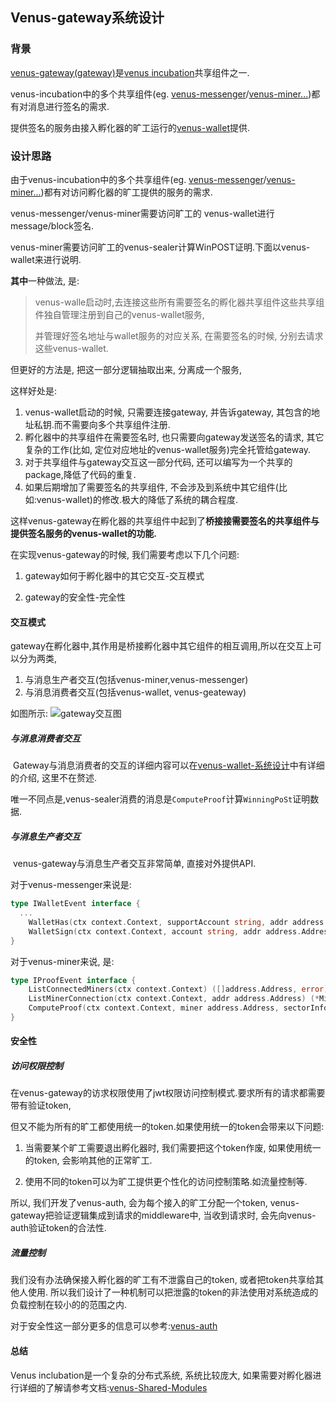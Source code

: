 ## Venus-gateway系统设计

### 背景

[venus-gateway(gateway)](https://github.com/ipfs-force-community/venus-gateway)是[venus incubation](https://filecoinfoundation.medium.com/introducing-the-filecoin-storage-provider-incubation-center-ea8743e18e)共享组件之一.

venus-incubation中的多个共享组件(eg. [venus-messenger](https://github.com/filecoin-project/venus-messager)/[venus-miner...](https://github.com/filecoin-project/venus-miner))都有对消息进行签名的需求.

提供签名的服务由接入孵化器的旷工运行的[venus-wallet](https://github.com/filecoin-project/venus-wallet)提供.

### 设计思路

由于venus-incubation中的多个共享组件(eg. [venus-messenger](https://github.com/filecoin-project/venus-messager)/[venus-miner...](https://github.com/filecoin-project/venus-miner))都有对访问孵化器的旷工提供的服务的需求.

venus-messenger/venus-miner需要访问旷工的 venus-wallet进行message/block签名.

venus-miner需要访问旷工的venus-sealer计算WinPOST证明.下面以venus-wallet来进行说明.

**其中**一种做法, 是:

> venus-walle启动时,去连接这些所有需要签名的孵化器共享组件这些共享组件独自管理注册到自己的venus-wallet服务, 
>
> 并管理好签名地址与wallet服务的对应关系, 在需要签名的时候, 分别去请求这些venus-wallet.

但更好的方法是, 把这一部分逻辑抽取出来, 分离成一个服务,

这样好处是:

1. venus-wallet启动的时候, 只需要连接gateway, 并告诉gateway, 其包含的地址私钥.而不需要向多个共享组件注册.
2. 孵化器中的共享组件在需要签名时, 也只需要向gateway发送签名的请求, 其它复杂的工作(比如, 定位对应地址的venus-wallet服务)完全托管给gateway.
4. 对于共享组件与gateway交互这一部分代码, 还可以编写为一个共享的package,降低了代码的重复.
4. 如果后期增加了需要签名的共享组件, 不会涉及到系统中其它组件(比如:venus-wallet)的修改.极大的降低了系统的耦合程度.

这样venus-gateway在孵化器的共享组件中起到了**桥接接需要签名的共享组件与提供签名服务的venus-wallet的功能.**

在实现venus-gateway的时候, 我们需要考虑以下几个问题:

1. gateway如何于孵化器中的其它交互-交互模式

2. gateway的安全性-完全性


#### 交互模式

gateway在孵化器中,其作用是桥接孵化器中其它组件的相互调用,所以在交互上可以分为两类, 

1. 与消息生产者交互(包括venus-miner,venus-messenger)
2. 与消息消费者交互(包括venus-wallet, venus-geateway)

如图所示:
![gateway交互图](https://raw.githubusercontent.com/filecoin-project/venus-docs/master/docs/.vuepress/public/venus-gateway-system-design.png)

##### 与消息消费者交互

​	Gateway与消息消费者的交互的详细内容可以在[venus-wallet-系统设计](https://github.com/filecoin-project/venus-docs/blob/master/docs/zh/advanced/venus-wallet-architecture.md)中有详细的介绍, 这里不在赘述.

​	唯一不同点是,venus-sealer消费的消息是`ComputeProof`计算`WinningPoSt`证明数据.

##### 与消息生产者交互

​	venus-gateway与消息生产者交互非常简单, 直接对外提供API.

对于venus-messenger来说是:

```go
type IWalletEvent interface {
  ...
	WalletHas(ctx context.Context, supportAccount string, addr address.Address) (bool, error)
	WalletSign(ctx context.Context, account string, addr address.Address, toSign []byte, meta wallet.MsgMeta) (*crypto.Signature, error)
}
```

对于venus-miner来说, 是:

```go
type IProofEvent interface {
	ListConnectedMiners(ctx context.Context) ([]address.Address, error)
	ListMinerConnection(ctx context.Context, addr address.Address) (*MinerState, error)
	ComputeProof(ctx context.Context, miner address.Address, sectorInfos []proof5.SectorInfo, rand abi.PoStRandomness) ([]proof5.PoStProof, error)
}
```

#### 安全性

##### 访问权限控制
在venus-gateway的访求权限使用了jwt权限访问控制模式.要求所有的请求都需要带有验证token,

但又不能为所有的旷工都使用统一的token.如果使用统一的token会带来以下问题:

1. 当需要某个旷工需要退出孵化器时, 我们需要把这个token作废, 如果使用统一的token, 会影响其他的正常旷工.

2. 使用不同的token可以为旷工提供更个性化的访问控制策略.如流量控制等.

所以, 我们开发了venus-auth, 会为每个接入的旷工分配一个token, venus-gateway把验证逻辑集成到请求的middleware中, 当收到请求时, 会先向venus-auth验证token的合法性.

##### 流量控制

我们没有办法确保接入孵化器的旷工有不泄露自己的token, 或者把token共享给其他人使用.
所以我们设计了一种机制可以把泄露的token的非法使用对系统造成的负载控制在较小的的范围之内.

对于安全性这一部分更多的信息可以参考:[venus-auth]()


#### 总结

Venus inclubation是一个复杂的分布式系统, 系统比较庞大, 如果需要对孵化器进行详细的了解请参考文档:[venus-Shared-Modules](https://github.com/filecoin-project/venus-docs/blob/master/docs/guide/Using-venus-Shared-Modules.md)
